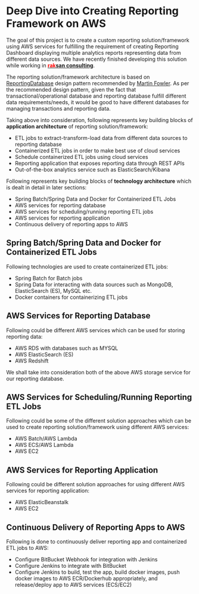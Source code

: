 # Deep Dive into Creating Reporting Framework on AWS

The goal of this project is to create a custom reporting solution/framework using AWS services for fulfilling the requirement of creating Reporting Dashboard displaying multiple analytics reports representing data from different data sources. We have recently finished developing this solution while working in **[<span style="color:red">rak</span>san consulting](https://www.raksan.in/)**.

The reporting solution/framework architecture is based on [ReportingDatabase](https://martinfowler.com/bliki/ReportingDatabase.html) design pattern recommended by [Martin Fowler](https://martinfowler.com/). As per the recommended design pattern, given the fact that transactional/operational database and reporting database fulfill different data requirements/needs, it would be good to have different databases for managing transactions and reporting data. 

Taking above into consideration, following represents key building blocks of **application architecture** of reporting solution/framework:

* ETL jobs to extract-transform-load data from different data sources to reporting database
* Containerized ETL jobs in order to make best use of cloud services 
* Schedule containerized ETL jobs using cloud services
* Reporting application that exposes reporting data through REST APIs
* Out-of-the-box analytics service such as ElasticSearch/Kibana 

Following represents key building blocks of **technology architecture** which is dealt in detail in later sections:

* Spring Batch/Spring Data and Docker for Containerized ETL Jobs
* AWS services for reporting database
* AWS services for scheduling/running reporting ETL jobs
* AWS services for reporting application
* Continuous delivery of reporting apps to AWS

## Spring Batch/Spring Data and Docker for Containerized ETL Jobs

Following technologies are used to create containerized ETL jobs:

* Spring Batch for Batch jobs
* Spring Data for interacting with data sources such as MongoDB, ElasticSearch (ES), MySQL etc.
* Docker containers for containerizing ETL jobs


## AWS Services for Reporting Database

Following could be different AWS services which can be used for storing reporting data:

* AWS RDS with databases such as MYSQL
* AWS ElasticSearch (ES)
* AWS Redshift

We shall take into consideration both of the above AWS storage service for our reporting database.

## AWS Services for Scheduling/Running Reporting ETL Jobs

Following could be some of the different solution approaches which can be used to create reporting solution/framework using different AWS services: 

* AWS Batch/AWS Lambda 
* AWS ECS/AWS Lambda
* AWS EC2

## AWS Services for Reporting Application

Following could be different solution approaches for using different AWS services for reporting application:

* AWS ElasticBeanstalk
* AWS EC2

## Continuous Delivery of Reporting Apps to AWS

Following is done to continuously deliver reporting app and containerized ETL jobs to AWS:

* Configure BitBucket Webhook for integration with Jenkins
* Configure Jenkins to integrate with BitBucket
* Configure Jenkins to build, test the app, build docker images, push docker images to AWS ECR/Dockerhub appropriately, and release/deploy app to AWS services (ECS/EC2)

